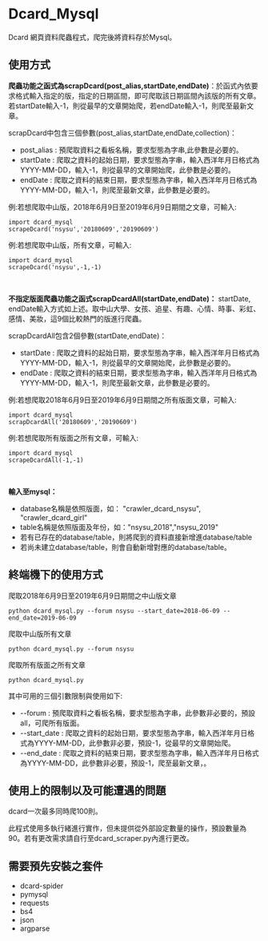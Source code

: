 
# Dcard_Mysql

Dcard 網頁資料爬蟲程式，爬完後將資料存於Mysql。

## 使用方式

**爬蟲功能之函式為scrapDcard(post_alias,startDate,endDate)**：於函式內依要求格式輸入指定的版，指定的日期區間，即可爬取該日期區間內該版的所有文章。若startDate輸入-1，則從最早的文章開始爬，若endDate輸入-1，則爬至最新文章。

scrapDcard中包含三個參數(post_alias,startDate,endDate,collection)：
* post_alias : 預爬取資料之看板名稱，要求型態為字串,此參數是必要的。
* startDate : 爬取之資料的起始日期，要求型態為字串，輸入西洋年月日格式為YYYY-MM-DD，輸入-1，則從最早的文章開始爬，此參數是必要的。
* endDate : 爬取之資料的結束日期，要求型態為字串，輸入西洋年月日格式為YYYY-MM-DD，輸入-1，則爬至最新文章，此參數是必要的。

例:若想爬取中山版，2018年6月9日至2019年6月9日期間之文章，可輸入:

    import dcard_mysql
    scrapeDcard('nsysu','20180609','20190609')

例:若想爬取中山版，所有文章，可輸入:

    import dcard_mysql
    scrapeDcard('nsysu',-1,-1)

<br>

**不指定版面爬蟲功能之函式scrapDcardAll(startDate,endDate)：** startDate, endDate輸入方式如上述。取中山大學、女孩、追星、有趣、心情、時事、彩虹、感情、美妝，這9個比較熱門的版進行爬蟲。

scrapDcardAll包含2個參數(startDate,endDate)：
* startDate : 爬取之資料的起始日期，要求型態為字串，輸入西洋年月日格式為YYYY-MM-DD，輸入-1，則從最早的文章開始爬，此參數是必要的。
* endDate : 爬取之資料的結束日期，要求型態為字串，輸入西洋年月日格式為YYYY-MM-DD，輸入-1，則爬至最新文章，此參數是必要的。

例:若想爬取2018年6月9日至2019年6月9日期間之所有版面文章，可輸入:

    import dcard_mysql
    scrapDcardAll('20180609','20190609')

例:若想爬取所有版面之所有文章，可輸入:

    import dcard_mysql
    scrapeDcardAll(-1,-1)

<br>

**輸入至mysql：**
- database名稱是依照版面，如： "crawler_dcard_nsysu", "crawler_dcard_girl"
- table名稱是依照版面及年份，如："nsysu_2018","nsysu_2019"
- 若有已存在的database/table，則將爬到的資料直接新增進database/table
- 若尚未建立database/table，則會自動新增對應的database/table。



## 終端機下的使用方式

爬取2018年6月9日至2019年6月9日期間之中山版文章

    python dcard_mysql.py --forum nsysu --start_date=2018-06-09 --end_date=2019-06-09

爬取中山版所有文章

    python dcard_mysql.py --forum nsysu 

爬取所有版面之所有文章

    python dcard_mysql.py 

其中可用的三個引數限制與使用如下:
* --forum : 預爬取資料之看板名稱，要求型態為字串，此參數非必要的，預設 all，可爬所有版面。
* --start_date : 爬取之資料的起始日期，要求型態為字串，輸入西洋年月日格式為YYYY-MM-DD，此參數非必要，預設-1，從最早的文章開始爬。
* --end_date : 爬取之資料的結束日期，要求型態為字串，輸入西洋年月日格式為YYYY-MM-DD，此參數非必要，預設-1，爬至最新文章，。


## 使用上的限制以及可能遭遇的問題

dcard一次最多同時爬100則。

此程式使用多執行緒進行實作，但未提供從外部設定數量的操作，預設數量為90。若有更改需求請自行至dcard_scraper.py內進行更改。

## 需要預先安裝之套件

* dcard-spider
* pymysql
* requests
* bs4
* json
* argparse

